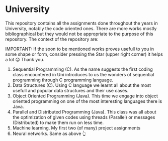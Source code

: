 # University
This repository contains all the assignments done throughout the years in University, notably the code oriented ones. There are more works mostly bibliographical but they would not be appropriate to the purpose of this repository. The context of the repository are:

IMPORTANT: If the soon to be mentioned works proves usefull to you in some shape or form, consider pressing the Star (upper right corner) it helps a lot 😊 Thank you.

  1) Sequential Programming (C). As the name suggests the first coding class encountered in Uni introduces to us the wonders of sequential programming through C          programming language.
  2) Data Structures (C). Using C language we learnt all about the most usefull and popular data structures and their use cases.
  3) Object Oriented Programming (Java). This time we engage into object oriented programming on one of the most interesting languages there is Java.
  4) Parallel and Distributed Programming (Java). This class was all about the optimization of given codes using threads (Parallel) or messages (Distributed) to make them run on less time. 
  5) Machine learning. My first two (of many) project assignments
  6) Neural networks. Same as above 👆
